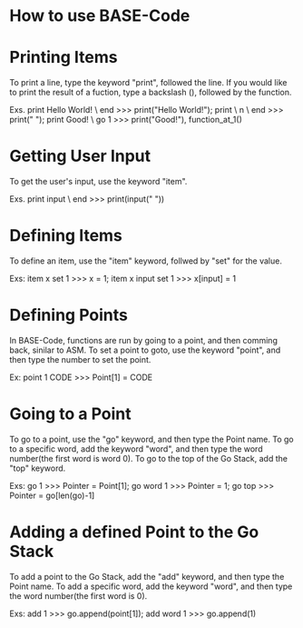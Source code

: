 # How to use BASE-Code

# Printing Items 

To print a line, type the keyword "print", followed the line. If you would like to print the result of a fuction, type a  backslash (\), followed by the function.

Exs. print Hello World! \ end >>> print("Hello World!"); print \ n \ end >>> print(" "); print Good! \ go 1 >>> print("Good!"), function_at_1()

# Getting User Input 

To get the user's input, use the keyword "item".

Exs. print input \ end >>> print(input(" "))

# Defining Items 

To define an item, use the "item" keyword, follwed by "set" for the value.

Exs: item x set 1 >>> x = 1; item x input set 1 >>> x[input] = 1

# Defining Points 

In BASE-Code, functions are run by going to a point, and then comming back, sinilar to ASM. To set a point to goto, use the keyword "point", and then type the number to set the point.

Ex: point 1 CODE >>> Point[1] = CODE

# Going to a Point 

To go to a point, use the "go" keyword, and then type the Point name. To go to a specific word, add the keyword "word", and then type the word number(the first word is word 0). To go to the top of the Go Stack, add the "top" keyword.

Exs: go 1 >>> Pointer = Point[1]; go word 1 >>> Pointer = 1; go top >>> Pointer = go[len(go)-1]

# Adding a defined Point to the Go Stack 

To add a point to the Go Stack, add the "add" keyword, and then type the Point name. To add a specific word, add the keyword "word", and then type the word number(the first word is 0).

Exs: add 1 >>> go.append(point[1]); add word 1 >>> go.append(1)
